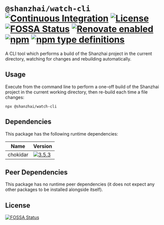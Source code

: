 # `@shanzhai/watch-cli` [![Continuous Integration](https://github.com/jameswilddev/shanzhai/workflows/Continuous%20Integration/badge.svg)](https://github.com/jameswilddev/shanzhai/actions) [![License](https://img.shields.io/github/license/jameswilddev/shanzhai.svg)](https://github.com/jameswilddev/shanzhai/blob/master/license) [![FOSSA Status](https://app.fossa.io/api/projects/git%2Bgithub.com%2Fjameswilddev%2Fshanzhai.svg?type=shield)](https://app.fossa.io/projects/git%2Bgithub.com%2Fjameswilddev%2Fshanzhai?ref=badge_shield) [![Renovate enabled](https://img.shields.io/badge/renovate-enabled-brightgreen.svg)](https://renovatebot.com/) [![npm](https://img.shields.io/npm/v/@shanzhai/watch-cli.svg)](https://www.npmjs.com/package/@shanzhai/watch-cli) [![npm type definitions](https://img.shields.io/npm/types/@shanzhai/watch-cli.svg)](https://www.npmjs.com/package/@shanzhai/watch-cli)

A CLI tool which performs a build of the Shanzhai project in the current directory, watching for changes and rebuilding automatically.

## Usage

Execute from the command line to perform a one-off build of the Shanzhai project
in the current working directory, then re-build each time a file changes:

```
npx @shanzhai/watch-cli
```

## Dependencies

This package has the following runtime dependencies:

Name     | Version                                                                                      
-------- | ---------------------------------------------------------------------------------------------
chokidar | [![3.5.3](https://img.shields.io/npm/v/chokidar.svg)](https://www.npmjs.com/package/chokidar)

## Peer Dependencies

This package has no runtime peer dependencies (it does not expect any other packages to be installed alongside itself).

## License

[![FOSSA Status](https://app.fossa.io/api/projects/git%2Bgithub.com%2Fjameswilddev%2Fshanzhai.svg?type=large)](https://app.fossa.io/projects/git%2Bgithub.com%2Fjameswilddev%2Fshanzhai?ref=badge_large)
